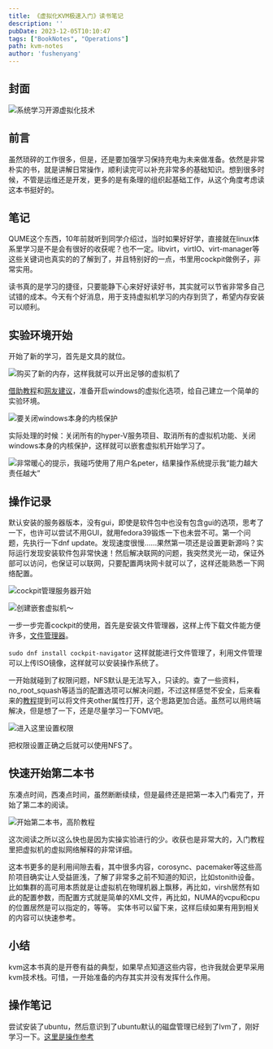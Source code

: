 ```yaml
---
title: 《虚拟化KVM极速入门》读书笔记
description: ''
pubDate: 2023-12-05T10:10:47
tags: ["BookNotes", "Operations"]
path: kvm-notes
author: 'fushenyang'
---
```


## 封面

![系统学习开源虚拟化技术](book-4-KVM-start/KVM-start-frontpage.jpg)

## 前言

虽然琐碎的工作很多，但是，还是要加强学习保持充电为未来做准备。依然是非常朴实的书，就是讲解日常操作，顺利读完可以补充非常多的基础知识。想到很多时候，不管是运维还是开发，更多的是有条理的组织起基础工作，从这个角度考虑读这本书挺好的。

## 笔记

QUME这个东西，10年前就听到同学介绍过，当时如果好好学，直接就在linux体系里学习是不是会有很好的收获呢？也不一定。libvirt，virtIO、virt-manager等这些关键词也真实的的了解到了，并且特别好的一点，书里用cockpit做例子，非常实用。

读书真的是学习的捷径，只要能静下心来好好读好书，其实就可以节省非常多自己试错的成本。今天有个好消息，用于支持虚拟机学习的内存到货了，希望内存安装可以顺利。

## 实验环境开始

开始了新的学习，首先是文具的就位。

![购买了新的内存，这样我就可以开出足够的虚拟机了](book-4-KVM-start/new-ram.png)

[借助教程](https://blog.csdn.net/qq_46499134/article/details/124231658)和[网友建议](https://blog.csdn.net/CNjcdyl/article/details/124802614)，准备开启windows的虚拟化选项，给自己建立一个简单的实验环境。

![要关闭windows本身的内核保护](book-4-KVM-start/set-up-windows.png)

实际处理的时候：关闭所有的hyper-V服务项目、取消所有的虚拟机功能、关闭windows本身的内核保护，这样就可以嵌套虚拟机开始学习了。

![非常暖心的提示，我碰巧使用了用户名peter，结果操作系统提示我“能力越大责任越大”](book-4-KVM-start/peter-with-great-power.jpg)

## 操作记录

默认安装的服务器版本，没有gui，即使是软件包中也没有包含gui的选项，思考了一下，也许可以尝试不用GUI，就用fedora39锻炼一下也未尝不可。第一个问题，先执行一下dnf update。发现速度很慢……果然第一项还是设置更新源吗？实际运行发现安装软件包非常快速！然后解决联网的问题，我突然灵光一动，保证外部可以访问，也保证可以联网，只要配置两块网卡就可以了，这样还能熟悉一下网络配置。

![cockpit管理服务器开始](book-4-KVM-start/cockpit-start.png)

![创建嵌套虚拟机～](book-4-KVM-start/create-vm.png)

一步一步完善cockpit的使用，首先是安装文件管理器，这样上传下载文件能方便许多，[文件管理器](https://github.com/45Drives/cockpit-navigator)。

```sudo dnf install cockpit-navigator```
这样就能进行文件管理了，利用文件管理可以上传ISO镜像，这样就可以安装操作系统了。

一开始就碰到了权限问题，NFS默认是无法写入，只读的。查了一些资料，no_root_squash等适当的配置选项可以解决问题，不过这样感觉不安全，后来看来的[教程](https://blog.csdn.net/iamwayne10/article/details/107509098)提到可以将文件夹other属性打开，这个思路更加合适。虽然可以用终端解决，但是想了一下，还是尽量学习一下OMV吧。

![进入这里设置权限](book-4-KVM-start/NFS-seting.png)

把权限设置正确之后就可以使用NFS了。

## 快速开始第二本书

东凑点时间，西凑点时间，虽然断断续续，但是最终还是把第一本入门看完了，开始了第二本的阅读。

![开始第二本书，高阶教程](book-4-KVM-start/kvm-advance.jpg)

这次阅读之所以这么快也是因为实操实验进行的少。收获也是非常大的，入门教程里把虚拟机的虚拟网络解释的非常详细。

这本书更多的是利用间隙去看，其中很多内容，corosync、pacemaker等这些高阶项目确实让人受益匪浅，了解了非常多之前不知道的知识，比如stonith设备。比如集群的高可用本质就是让虚拟机在物理机器上飘移，再比如，virsh居然有如此的配置参数，而配置方式就是简单的XML文件，再比如，NUMA的vcpu和cpu的位置居然是可以指定的，等等。
实体书可以留下来，这样后续如果有用到相关的内容可以快速参考。

## 小结

kvm这本书真的是开卷有益的典型，如果早点知道这些内容，也许我就会更早采用kvm技术栈。可惜，一开始准备的内存其实并没有发挥什么作用。

## 操作笔记

尝试安装了ubuntu，然后意识到了ubuntu默认的磁盘管理已经到了lvm了，刚好学习一下。[这里是操作参考](https://cloud.tencent.com/developer/article/1965711)
